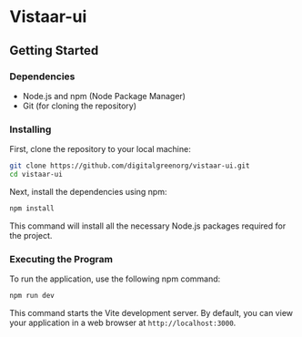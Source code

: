 # Vistaar-ui

## Getting Started

### Dependencies

- Node.js and npm (Node Package Manager)
- Git (for cloning the repository)

### Installing

First, clone the repository to your local machine:

```bash
git clone https://github.com/digitalgreenorg/vistaar-ui.git
cd vistaar-ui
```

Next, install the dependencies using npm:

```bash
npm install
```

This command will install all the necessary Node.js packages required for the project.

### Executing the Program

To run the application, use the following npm command:

```bash
npm run dev
```

This command starts the Vite development server. By default, you can view your application in a web browser at `http://localhost:3000`.

